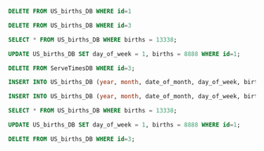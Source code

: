 ```sql
DELETE FROM US_births_DB WHERE id=1
```

```sql
DELETE FROM US_births_DB WHERE id=3
```

```sql
SELECT * FROM US_births_DB WHERE births = 13338;
```

```sql
UPDATE US_births_DB SET day_of_week = 1, births = 8888 WHERE id=1;
```

```sql
DELETE FROM ServeTimesDB WHERE id=3;
```

```sql
INSERT INTO US_births_DB (year, month, date_of_month, day_of_week, births) VALUES (2008, 8, 8, 1, 9999);
```
```sql
INSERT INTO US_births_DB (year, month, date_of_month, day_of_week, births) VALUES (2008, 8, 8, 1, 9999);
```

```sql
SELECT * FROM US_births_DB WHERE births = 13338;
```

```sql
UPDATE US_births_DB SET day_of_week = 1, births = 8888 WHERE id=1;
```

```sql
DELETE FROM US_births_DB WHERE id=3;
```


